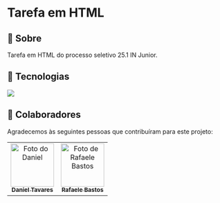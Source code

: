 <h1>Tarefa em HTML</h1>

<h2>🔖 Sobre</h2>
<p>Tarefa em HTML do processo seletivo 25.1 IN Junior.</p>

## 🚀 Tecnologias
<div>
  <img src="https://img.shields.io/badge/HTML-239120?style=for-the-badge&logo=html5&logoColor=white">
</div>

## 🤝 Colaboradores

Agradecemos às seguintes pessoas que contribuíram para este projeto:

<table>
  <tr>
    <td align="center">
      <a href="https://www.linkedin.com/in/tavaresdf" title="Linkedin">
        <img src="https://avatars.githubusercontent.com/u/47503787?v=4" width="100px;" alt="Foto do Daniel"/><br>
        <sub>
          <b>Daniel Tavares</b>
        </sub>
      </a>
    </td>
    <td align="center">
      <a href="https://www.linkedin.com/in/rafaelesantos/" title="Linkedin">
        <img src="https://media.licdn.com/dms/image/v2/D4D03AQHUBG88y-NNcw/profile-displayphoto-shrink_800_800/B4DZTmobnjHwAc-/0/1739036146637?e=1744243200&v=beta&t=-bm5xmf5pmhEAFUoU_CmKToSrBefRejEdkrbvcudsJY" width="100px;" alt="Foto de Rafaele Bastos "/><br>
        <sub>
          <b>Rafaele Bastos</b>
        </sub>
      </a>
    </td>
  </tr>
</table>

